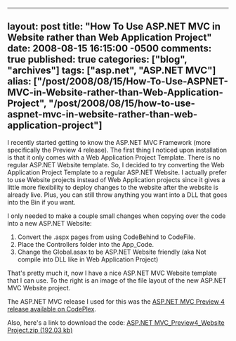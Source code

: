   ---
  layout: post
  title: "How To Use ASP.NET MVC in Website rather than Web Application Project"
  date: 2008-08-15 16:15:00 -0500
  comments: true
  published: true
  categories: ["blog", "archives"]
  tags: ["asp.net", "ASP.NET MVC"]
  alias: ["/post/2008/08/15/How-To-Use-ASPNET-MVC-in-Website-rather-than-Web-Application-Project", "/post/2008/08/15/how-to-use-aspnet-mvc-in-website-rather-than-web-application-project"]
  ---
<!-- more -->
<p>
<img src="/image.axd?picture=ASPNETMVC_Preview4_WebsiteFileStructure.png" alt="" align="right" />
I recently started getting to know the ASP.NET MVC Framework (more specifically the Preview 4 release). The first thing I noticed upon installation is that it only comes with a Web Application Project Template. There is no regular ASP.NET Website template. So, I decided to try converting the Web Application Project Template to a regular ASP.NET Website. I actually prefer to use Website projects instead of Web Application projects since it gives a little more flexibility to deploy changes to the website after the website is already live. Plus, you can still throw anything you want into a DLL that goes into the Bin if you want.
</p>
<p>
I only needed to make a couple small changes when copying over the code into a new ASP.NET Website:
</p>
<ol>
	<li>Convert the .aspx pages from using CodeBehind to CodeFile.</li>
	<li>Place the Controllers folder into the App_Code.</li>
	<li>Change the Global.asax to be ASP.NET Website friendly (aka Not compile into DLL like in Web Application Project) </li>
</ol>
<p>
That&#39;s pretty much it, now I have a nice ASP.NET MVC Website template that I can use. To the right is an image of the file layout of the new ASP.NET MVC Website project.
</p>
<p>
The ASP.NET MVC release I used for this was the <a href="http://www.codeplex.com/aspnet/Release/ProjectReleases.aspx?ReleaseId=15389#ReleaseFiles">ASP.NET MVC Preview 4 release available on CodePlex</a>. 
</p>
<p>
Also, here&#39;s a link to download the code: <a rel="enclosure" href="/file.axd?file=ASPNETMVC_Preview4_Website.zip">ASP.NET MVC_Preview4_Website Project.zip (192.03 kb) <br />
</a>
</p>
